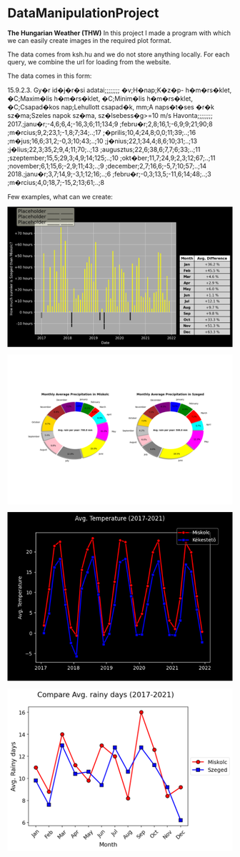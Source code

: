 # DataManipulationProject


**The Hungarian Weather (THW)**
In this project I made a program with which we can easily create images in the required plot format.

The data comes from ksh.hu and we do not store anything locally. For each query, we combine the url for loading from the website.

The data comes in this form:

15.9.2.3. Gy�r id�j�r�si adatai;;;;;;;;
�v;H�nap;K�z�p- h�m�rs�klet, �C;Maxim�lis h�m�rs�klet, �C;Minim�lis h�m�rs�klet, �C;Csapad�kos nap;Lehullott csapad�k, mm;A naps�t�ses �r�k sz�ma;Szeles napok sz�ma, sz�lsebess�g>=10 m/s
Havonta;;;;;;;;
2017.;janu�r;-4,6;6,4;-16,3;6;11;134;9
;febru�r;2,8;16,1;-6,9;9;21;90;8
;m�rcius;9,2;23,1;-1,8;7;34;..;17
;�prilis;10,4;24,8;0,0;11;39;..;16
;m�jus;16,6;31,2;-0,3;10;43;..;10
;j�nius;22,1;34,4;8,6;10;31;..;13
;j�lius;22,3;35,2;9,4;11;70;..;13
;augusztus;22,6;38,6;7,7;6;33;..;11
;szeptember;15,5;29,3;4,9;14;125;..;10
;okt�ber;11,7;24,9;2,3;12;67;..;11
;november;6,1;15,6;-2,9;11;43;..;9
;december;2,7;16,6;-5,7;10;57;..;14
2018.;janu�r;3,7;14,9;-3,1;12;16;..;6
;febru�r;-0,3;13,5;-11,6;14;48;..;3
;m�rcius;4,0;18,7;-15,2;13;61;..;8

Few examples, what can we create:

![Screenshot](ExampleResults\Newplot.png)

![Screenshot](ExampleResults\Miskolc_Szeged_Precipitation(2017-2021)plot.png)

![Screenshot](Results\Miskolc-Kékestetõ_Avg_temp_(2017-2021)plot.png)

![Screenshot](ExampleResults\Miskolc_Szeged_Avg_rainy_days_(2017-2021)plot.png)

